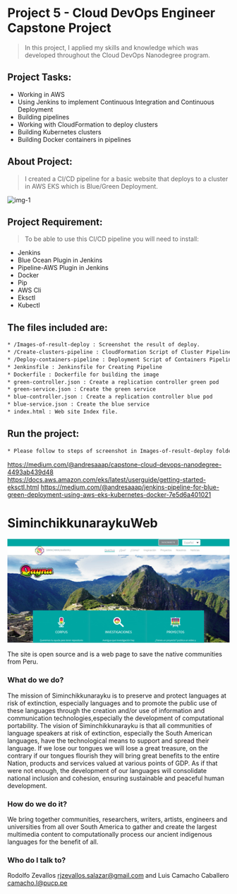 # Project 5 - Cloud DevOps Engineer Capstone Project

> In this project, I applied my skills and knowledge which was developed throughout the Cloud DevOps Nanodegree program.

## Project Tasks:

* Working in AWS
* Using Jenkins to implement Continuous Integration and Continuous Deployment
* Building pipelines
* Working with CloudFormation to deploy clusters
* Building Kubernetes clusters
* Building Docker containers in pipelines

## About Project: 

> I created a CI/CD pipeline for a basic website that deploys to a cluster in AWS EKS which is Blue/Green Deployment.

![img-1](Images-of-result-deploy/Project.png)

## Project Requirement:

> To be able to use this CI/CD pipeline you will need to install:

* Jenkins
* Blue Ocean Plugin in Jenkins
* Pipeline-AWS Plugin in Jenkins
* Docker
* Pip
* AWS Cli
* Eksctl
* Kubectl

## The files included are:
```sh
* /Images-of-result-deploy : Screenshot the result of deploy.
* /Create-clusters-pipeline : CloudFormation Script of Cluster Pipeline file 
* /Deploy-containers-pipeline : Deployment Script of Containers Pipeline file
* Jenkinsfile : Jenkinsfile for Creating Pipeline
* Dockerfile : Dockerfile for building the image 
* green-controller.json : Create a replication controller green pod
* green-service.json : Create the green service
* blue-controller.json : Create a replication controller blue pod
* blue-service.json : Create the blue service
* index.html : Web site Index file.
```

## Run the project:
```sh
* Please follow to steps of screenshot in Images-of-result-deploy folder.
```
https://medium.com/@andresaaap/capstone-cloud-devops-nanodegree-4493ab439d48
https://docs.aws.amazon.com/eks/latest/userguide/getting-started-eksctl.html
https://medium.com/@andresaaap/jenkins-pipeline-for-blue-green-deployment-using-aws-eks-kubernetes-docker-7e5d6a401021

# SiminchikkunaraykuWeb


![screenshot](images/main.PNG)

The site is open source and is a web page to save the native communities from Peru.

### What do we do?

The mission of Siminchikkunarayku is to preserve and protect languages at risk of extinction, especially languages and to promote the public use of these languages through the creation and/or use of information and communication technologies,especially the development of computational portability. The vision of Siminchikkunarayku is that all communities of language speakers at risk of extinction, especially the South American languages, have the technological means to support and spread their language. If we lose our tongues we will lose a great treasure, on the contrary if our tongues flourish they will bring great benefits to the entire Nation, products and services valued at various points of GDP. As if that were not enough, the development of our languages will consolidate national inclusion and cohesion, ensuring sustainable and peaceful human development.

### How do we do it?

We bring together communities, researchers, writers, artists, engineers and universities from all over South America to gather and create the largest multimedia content to computationally process our ancient indigenous languages for the benefit of all.

### Who do I talk to?

Rodolfo Zevallos rjzevallos.salazar@gmail.com and Luis Camacho Caballero camacho.l@pucp.pe

